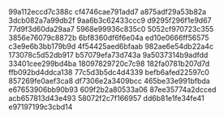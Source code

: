 99a112eccd7c388c
cf4746cae791add7
a875adf29a53b82a
3dcb082a7a99db2f
9aa6b3c62433ccc9
d9295f296f1e9d67
77d9f3d60da29aa7
5968e99936c835c0
5052cf970723c355
3856e76079c8872b
6bf8360df6f6e04a
ed10e0666ff56575
c3e9e6b3bb179b9d
4f54425aed6bfaab
982ae6e54db22a4c
173078c5d52db917
b57079efa73d743a
9a5037314b9adfdd
33401cee299bd4ba
18097829720c7c98
182fa0781b207d7d
ffb092bd4ddca138
77c5d3b5dc4d4339
befb6afed22597c0
857269fe0aef3ca8
df7306e2a3409bcc
465be33e991bfbda
e67653906bb90b93
609f2b2a80533a06
87ee35774a2dcced
acb657813d43e493
58072f2c7f166957
dd6b81e1fe34fe41
e97197199c3cbd14
